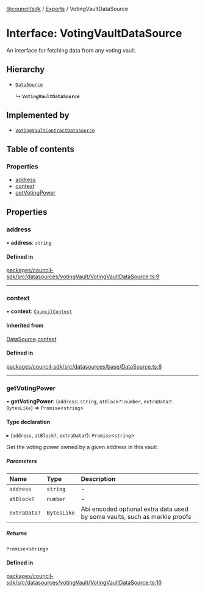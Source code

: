 [@council/sdk](../README.md) / [Exports](../modules.md) / VotingVaultDataSource

# Interface: VotingVaultDataSource

An interface for fetching data from any voting vault.

## Hierarchy

- [`DataSource`](DataSource.md)

  ↳ **`VotingVaultDataSource`**

## Implemented by

- [`VotingVaultContractDataSource`](../classes/VotingVaultContractDataSource.md)

## Table of contents

### Properties

- [address](VotingVaultDataSource.md#address)
- [context](VotingVaultDataSource.md#context)
- [getVotingPower](VotingVaultDataSource.md#getvotingpower)

## Properties

### address

• **address**: `string`

#### Defined in

[packages/council-sdk/src/datasources/votingVault/VotingVaultDataSource.ts:9](https://github.com/delvtech/council-monorepo/blob/c29492c/packages/council-sdk/src/datasources/votingVault/VotingVaultDataSource.ts#L9)

___

### context

• **context**: [`CouncilContext`](../classes/CouncilContext.md)

#### Inherited from

[DataSource](DataSource.md).[context](DataSource.md#context)

#### Defined in

[packages/council-sdk/src/datasources/base/DataSource.ts:8](https://github.com/delvtech/council-monorepo/blob/c29492c/packages/council-sdk/src/datasources/base/DataSource.ts#L8)

___

### getVotingPower

• **getVotingPower**: (`address`: `string`, `atBlock?`: `number`, `extraData?`: `BytesLike`) => `Promise`<`string`\>

#### Type declaration

▸ (`address`, `atBlock?`, `extraData?`): `Promise`<`string`\>

Get the voting power owned by a given address in this vault.

##### Parameters

| Name | Type | Description |
| :------ | :------ | :------ |
| `address` | `string` | - |
| `atBlock?` | `number` | - |
| `extraData?` | `BytesLike` | Abi encoded optional extra data used by some vaults, such as merkle proofs |

##### Returns

`Promise`<`string`\>

#### Defined in

[packages/council-sdk/src/datasources/votingVault/VotingVaultDataSource.ts:16](https://github.com/delvtech/council-monorepo/blob/c29492c/packages/council-sdk/src/datasources/votingVault/VotingVaultDataSource.ts#L16)
